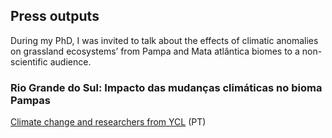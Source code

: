## Press outputs

During my PhD, I was invited to talk about the effects of climatic anomalies on grassland ecosystems’ from Pampa and Mata atlântica biomes to a non-scientific audience. 


### Rio Grande do Sul: Impacto das mudanças climáticas no bioma Pampas 
[Climate change and researchers from YCL](https://youtu.be/LAg2nEbgleQ) (PT)
